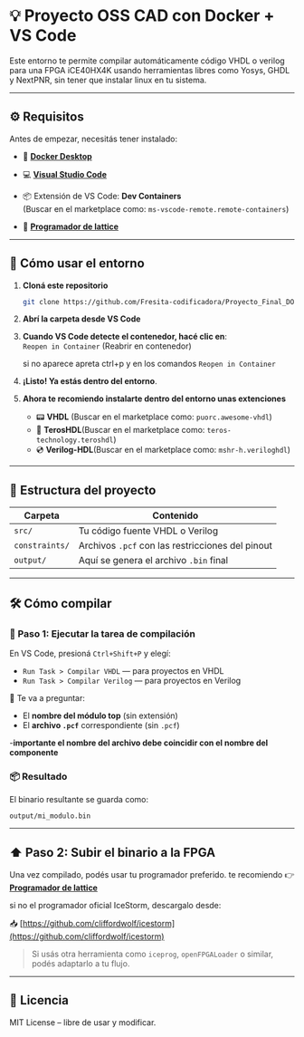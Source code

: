 # 💡 Proyecto OSS CAD con Docker + VS Code

Este entorno te permite compilar automáticamente código VHDL o verilog para una FPGA iCE40HX4K usando herramientas libres como Yosys, GHDL y NextPNR, sin tener que instalar linux en tu sistema.

---

## ⚙️ Requisitos

Antes de empezar, necesitás tener instalado:

- 🐳 [**Docker Desktop**](https://www.docker.com/products/docker-desktop/)
- 💻 [**Visual Studio Code**](https://code.visualstudio.com/)
- 📦 Extensión de VS Code: **Dev Containers**  
  (Buscar en el marketplace como: `ms-vscode-remote.remote-containers`)
  
- :floppy_disk: [**Programador de lattice**](https://www.latticesemi.com/view_document?document_id=54451)

---

## 🚀 Cómo usar el entorno

1. **Cloná este repositorio**

   ```bash
   git clone https://github.com/Fresita-codificadora/Proyecto_Final_DOME.git
   ```

2. **Abrí la carpeta desde VS Code**

3. **Cuando VS Code detecte el contenedor, hacé clic en**:  
   `Reopen in Container` (Reabrir en contenedor)

   si no aparece apreta ctrl+p y en los comandos `Reopen in Container`

5. **¡Listo! Ya estás dentro del entorno**.
6. **Ahora te recomiendo instalarte dentro del entorno unas extenciones**
   - :pager: **VHDL** (Buscar en el marketplace como: `puorc.awesome-vhdl`)
   - :vhs:  **TerosHDL**(Buscar en el marketplace como: `teros-technology.teroshdl`)
   - :cd: **Verilog-HDL**(Buscar en el marketplace como: `mshr-h.veriloghdl`)
---

## 📁 Estructura del proyecto

| Carpeta       | Contenido                                        |
|---------------|--------------------------------------------------|
| `src/`        | Tu código fuente VHDL o Verilog                 |
| `constraints/`| Archivos `.pcf` con las restricciones del pinout |
| `output/`     | Aquí se genera el archivo `.bin` final           |

---

## 🛠️ Cómo compilar

### 🔘 Paso 1: Ejecutar la tarea de compilación

En VS Code, presioná `Ctrl+Shift+P` y elegí:

- `Run Task > Compilar VHDL` — para proyectos en VHDL
- `Run Task > Compilar Verilog` — para proyectos en Verilog

🧠 Te va a preguntar:

- El **nombre del módulo top** (sin extensión)
- El **archivo `.pcf`** correspondiente (sin `.pcf`)

-**importante el nombre del archivo debe coincidir con el nombre del componente**
### 📦 Resultado

El binario resultante se guarda como:

```
output/mi_modulo.bin
```

---

## ⬆️ Paso 2: Subir el binario a la FPGA

Una vez compilado, podés usar tu programador preferido.
te recomiendo 
👉 [**Programador de lattice**](https://www.latticesemi.com/view_document?document_id=54451)

si no el programador oficial IceStorm, descargalo desde:

📥 [https://github.com/cliffordwolf/icestorm](https://github.com/cliffordwolf/icestorm)

> Si usás otra herramienta como `iceprog`, `openFPGALoader` o similar, podés adaptarlo a tu flujo.

---

## 📌 Licencia

MIT License – libre de usar y modificar.
